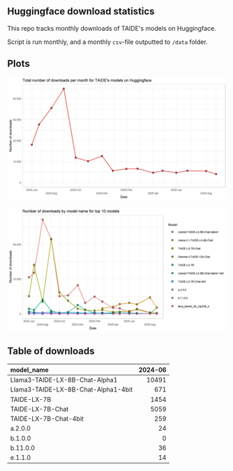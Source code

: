 ## Huggingface download statistics

This repo tracks monthly downloads of TAIDE's models on Huggingface.

Script is run monthly, and a monthly `csv`-file outputted to `/data` folder.

## Plots

!["Total downloads of KB:s models on Huggingface."](https://github.com/nctu6/huggingface_stats/blob/main/plots/downloads_total.jpg)

!["Huggingface downloads by model plot."](https://github.com/nctu6/huggingface_stats/blob/main/plots/downloads_by_model.jpg)

## Table of downloads
|model_name                          | 2024-06|
|:-----------------------------------|-------:|
|Llama3-TAIDE-LX-8B-Chat-Alpha1      |   10491|
|Llama3-TAIDE-LX-8B-Chat-Alpha1-4bit |     671|
|TAIDE-LX-7B                         |    1454|
|TAIDE-LX-7B-Chat                    |    5059|
|TAIDE-LX-7B-Chat-4bit               |     259|
|a.2.0.0                             |      24|
|b.1.0.0                             |       0|
|b.11.0.0                            |      36|
|e.1.1.0                             |      14|
